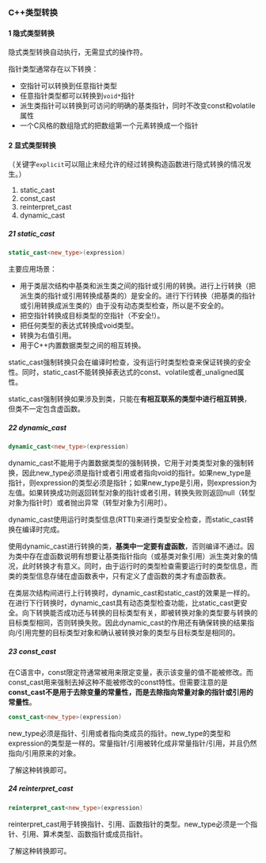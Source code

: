 ### C++类型转换

#### 1 隐式类型转换

隐式类型转换自动执行，无需显式的操作符。

指针类型通常存在以下转换：

* 空指针可以转换到任意指针类型
* 任意指针类型都可以转换到`void*`指针
* 派生类指针可以转换到可访问的明确的基类指针，同时不改变const和volatile属性
* 一个C风格的数组隐式的把数组第一个元素转换成一个指针

#### 2 显式类型转换

（关键字`explicit`可以阻止未经允许的经过转换构造函数进行隐式转换的情况发生。）

1. static_cast
2. const_cast
3. reinterpret_cast
4. dynamic_cast

##### 21 static_cast

```C++
static_cast<new_type>(expression)
```

主要应用场景：

* 用于类层次结构中基类和派生类之间的指针或引用的转换。进行上行转换（把派生类的指针或引用转换成基类的）是安全的。进行下行转换（把基类的指针或引用转换成派生类的）由于没有动态类型检查，所以是不安全的。
* 把空指针转换成目标类型的空指针（不安全!）。
* 把任何类型的表达式转换成void类型。
* 转换为右值引用。
* 用于C++内置数据类型之间的相互转换。

static_cast强制转换只会在编译时检查，没有运行时类型检查来保证转换的安全性。同时，static_cast不能转换掉表达式的const、volatile或者_unaligned属性。

static_cast强制转换如果涉及到类，只能在**有相互联系的类型中进行相互转换**，但类不一定包含虚函数。

##### 22 dynamic_cast

```C++
dynamic_cast<new_type>(expression)
```

dynamic_cast不能用于内置数据类型的强制转换，它用于对类类型对象的强制转换，因此new_type必须是指针或者引用或者指向void的指针。如果new_type是指针，则expression的类型必须是指针；如果new_type是引用，则expression为左值。如果转换成功则返回转型对象的指针或者引用，转换失败则返回null（转型对象为指针时）或者抛出异常（转型对象为引用时）。

dynamic_cast使用运行时类型信息(RTTI)来进行类型安全检查，而static_cast转换在编译时完成。

使用dynamic_cast进行转换的类，**基类中一定要有虚函数**，否则编译不通过。因为类中存在虚函数说明有想要让基类指针指向（或基类对象引用）派生类对象的情况，此时转换才有意义。同时，由于运行时的类型检查需要运行时的类型信息，而类的类型信息存储在虚函数表中，只有定义了虚函数的类才有虚函数表。

在类层次结构间进行上行转换时，dynamic_cast和static_cast的效果是一样的。在进行下行转换时，dynamic_cast具有动态类型检查功能，比static_cast更安全。向下转换能否成功还与转换的目标类型有关，即被转换对象的类型要与转换的目标类型相同，否则转换失败。因此dynamic_cast的作用还有确保转换的结果指向/引用完整的目标类型对象和确认被转换对象的类型与目标类型是相同的。

##### 23 const_cast

在C语言中，const限定符通常被用来限定变量，表示该变量的值不能被修改。而const_cast用来强制去掉这种不能被修改的const特性。但需要注意的是**const_cast不是用于去除变量的常量性，而是去除指向常量对象的指针或引用的常量性**。

```C++
const_cast<new_type>(expression)
```

new_type必须是指针、引用或者指向类成员的指针。new_type的类型和expression的类型是一样的。常量指针/引用被转化成非常量指针/引用，并且仍然指向/引用原来的对象。

了解这种转换即可。

##### 24 reinterpret_cast

```C++
reinterpret_cast<new_type>(expression)
```

reinterpret_cast用于转换指针、引用、函数指针的类型。new_type必须是一个指针、引用、算术类型、函数指针或成员指针。

了解这种转换即可。
